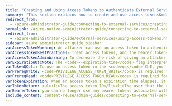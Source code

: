 ```yaml
---
title: "Creating and Using Access Tokens to Authenticate External Services to Qumulo Core"
summary: "This section explains how to create and use access tokens&mdash;by using the Qumulo Core REST API, Python SDK, and <code>qq</code> CLI&mdash;to authenticate external services to Qumulo Core."
redirect_from:
  - /azure-administrator-guide/connecting-to-external-services/creating-using-access-tokens-to-authenticate-external-services-qumulo-core.html
permalink: /azure-native-administrator-guide/connecting-to-external-services/creating-using-access-tokens-to-authenticate-external-services-qumulo-core.html
redirect_from:
  - /azure-administrator-guide/external-services/using-access-tokens.html
sidebar: azure_administrator_guide_sidebar
varAccessTokenWarning: An attacker can use an access token to authenticate as the token's user to Qumulo Core REST API (through HTTP, the Python SDK, or the <code>qq</code> CLI) and gain all of the user's privileges.
varAccessTokenBestPractices: Treat access tokens, and the bearer tokens they generate, like passwords. Store your tokens securely, rotate your tokens often, and create a token revocation policy for your organization.
varAccessTokenAdminWarning: To decrease the risk of giving an attacker full administrative access&mdash;including access to cluster data&mdash;avoid generating tokens for accounts with administrative privileges.
varExpirationUtcNote: The <code>--expiration-time</code> flag interprets arguments as timestamps in the UTC time zone.
varTokenQQcli: To use an access token in the <code>qq</code> CLI, you must use the <code>--file</code> flag&mdash;to specify a path for saving your credentials file in a format that the <code>qq</code> CLI can use&mdash;when you create the access token.
varPrereqWrite: <code>PRIVILEGE_ACCESS_TOKEN_WRITE</code> is required for creating, disabling, and deleting access tokens for all users in the system.
varPrereqRead: <code>PRIVILEGE_ACCESS_TOKEN_READ</code> is required for listing access tokens.
varTokenExpiration: When an access token's expiration time elapses, it isn't possible to use the token for authentication. Any attempt to use the token results in an authentication error. To continue the authentication process, you must either [create a new access token](#creating-using-access-tokens) or [update the expiration time for your existing token](#modifying-expiration-time-access-token).
varTokenReturn: <ul><li>The access token ID</li><li>The user that the access token represents</li><li>The access token's creator</li><li>The access token's creation time</li><li>The access token's expiration time</li><li>Whether the access token is enabled</li></ul>
varBearerToken: you can no longer use any bearer tokens associated with the access token to authenticate to Qumulo Core.
include_content: content-reuse/admin-guides/connecting-to-external-services/creating-using-access-tokens-to-authenticate-external-services-qumulo-core.md
---
```


